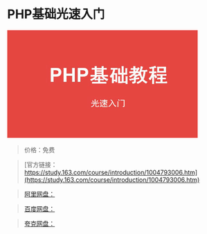 # PHP基础光速入门

![img](../../../assets/study163/free/7348B51722FCCD3D79ED0936C3FA60A5.jpg)

> 价格：免费

> [官方链接：https://study.163.com/course/introduction/1004793006.htm](https://study.163.com/course/introduction/1004793006.htm)

> [阿里网盘：]()

> [百度网盘：]()

> [夸克网盘：]()
